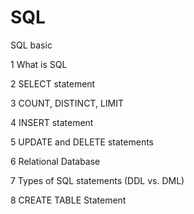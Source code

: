 # SQL
SQL basic

1 What is SQL

2 SELECT statement

3 COUNT, DISTINCT, LIMIT

4 INSERT statement

5 UPDATE and DELETE statements

6 Relational Database 

7 Types of SQL statements (DDL vs. DML)

8 CREATE TABLE Statement
